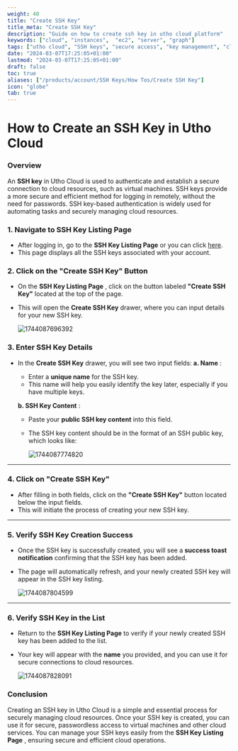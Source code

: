 ```yaml
---
weight: 40
title: "Create SSH Key"
title_meta: "Create SSH Key"
description: "Guide on how to create ssh key in utho cloud platform"
keywords: ["cloud", "instances",  "ec2", "server", "graph"]
tags: ["utho cloud", "SSH keys", "secure access", "key management", "cloud authentication"]
date: "2024-03-07T17:25:05+01:00"
lastmod: "2024-03-07T17:25:05+01:00"
draft: false
toc: true
aliases: ["/products/account/SSH Keys/How Tos/Create SSH Key"]
icon: "globe"
tab: true
---
```


# **How to Create an SSH Key in Utho Cloud**

### **Overview**

An **SSH key** in Utho Cloud is used to authenticate and establish a secure connection to cloud resources, such as virtual machines. SSH keys provide a more secure and efficient method for logging in remotely, without the need for passwords. SSH key-based authentication is widely used for automating tasks and securely managing cloud resources.


### **1. Navigate to SSH Key Listing Page**

* After logging in, go to the **SSH Key Listing Page** or you can click [here](https://console.utho.com/ssh "SSH Listing Page").
* This page displays all the SSH keys associated with your account.

### **2. Click on the "Create SSH Key" Button**

* On the  **SSH Key Listing Page** , click on the button labeled **"Create SSH Key"** located at the top of the page.
* This will open the **Create SSH Key** drawer, where you can input details for your new SSH key.

  ![1744087696392](image/index/1744087696392.png)

### **3. Enter SSH Key Details**

* In the **Create SSH Key** drawer, you will see two input fields:
  **a. Name** :

  * Enter a **unique name** for the SSH key.
  * This name will help you easily identify the key later, especially if you have multiple keys.

  **b. SSH Key Content** :

  * Paste your **public SSH key content** into this field.
  * The SSH key content should be in the format of an SSH public key, which looks like:

    ![1744087774820](image/index/1744087774820.png)

---

### **4. Click on "Create SSH Key"**

* After filling in both fields, click on the **"Create SSH Key"** button located below the input fields.
* This will initiate the process of creating your new SSH key.

---

### **5. Verify SSH Key Creation Success**

* Once the SSH key is successfully created, you will see a **success toast notification** confirming that the SSH key has been added.
* The page will automatically refresh, and your newly created SSH key will appear in the SSH key listing.

  ![1744087804599](image/index/1744087804599.png)

---

### **6. Verify SSH Key in the List**

* Return to the **SSH Key Listing Page** to verify if your newly created SSH key has been added to the list.
* Your key will appear with the **name** you provided, and you can use it for secure connections to cloud resources.

  ![1744087828091](image/index/1744087828091.png)

### **Conclusion**

Creating an SSH key in Utho Cloud is a simple and essential process for securely managing cloud resources. Once your SSH key is created, you can use it for secure, passwordless access to virtual machines and other cloud services. You can manage your SSH keys easily from the  **SSH Key Listing Page** , ensuring secure and efficient cloud operations.
